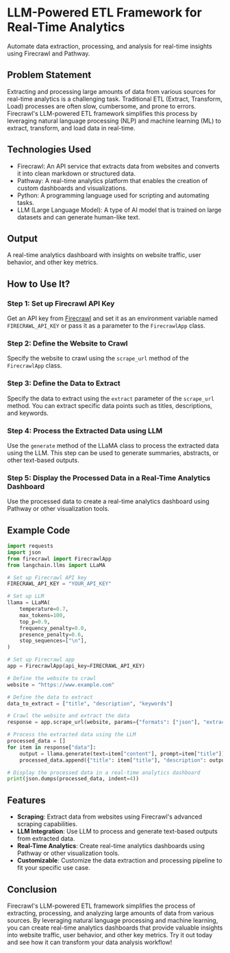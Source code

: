 **LLM-Powered ETL Framework for Real-Time Analytics**
=====================================================

Automate data extraction, processing, and analysis for real-time insights using Firecrawl and Pathway.

**Problem Statement**
-------------------

Extracting and processing large amounts of data from various sources for real-time analytics is a challenging task. Traditional ETL (Extract, Transform, Load) processes are often slow, cumbersome, and prone to errors. Firecrawl's LLM-powered ETL framework simplifies this process by leveraging natural language processing (NLP) and machine learning (ML) to extract, transform, and load data in real-time.

**Technologies Used**
--------------------

* Firecrawl: An API service that extracts data from websites and converts it into clean markdown or structured data.
* Pathway: A real-time analytics platform that enables the creation of custom dashboards and visualizations.
* Python: A programming language used for scripting and automating tasks.
* LLM (Large Language Model): A type of AI model that is trained on large datasets and can generate human-like text.

**Output**
---------

A real-time analytics dashboard with insights on website traffic, user behavior, and other key metrics.

**How to Use It?**
-------------------

### Step 1: Set up Firecrawl API Key

Get an API key from [Firecrawl](https://firecrawl.dev) and set it as an environment variable named `FIRECRAWL_API_KEY` or pass it as a parameter to the `FirecrawlApp` class.

### Step 2: Define the Website to Crawl

Specify the website to crawl using the `scrape_url` method of the `FirecrawlApp` class.

### Step 3: Define the Data to Extract

Specify the data to extract using the `extract` parameter of the `scrape_url` method. You can extract specific data points such as titles, descriptions, and keywords.

### Step 4: Process the Extracted Data using LLM

Use the `generate` method of the LLaMA class to process the extracted data using the LLM. This step can be used to generate summaries, abstracts, or other text-based outputs.

### Step 5: Display the Processed Data in a Real-Time Analytics Dashboard

Use the processed data to create a real-time analytics dashboard using Pathway or other visualization tools.

**Example Code**
--------------

```python
import requests
import json
from firecrawl import FirecrawlApp
from langchain.llms import LLaMA

# Set up Firecrawl API key
FIRECRAWL_API_KEY = "YOUR_API_KEY"

# Set up LLM
llama = LLaMA(
    temperature=0.7,
    max_tokens=100,
    top_p=0.9,
    frequency_penalty=0.0,
    presence_penalty=0.6,
    stop_sequences=["\n"],
)

# Set up Firecrawl app
app = FirecrawlApp(api_key=FIRECRAWL_API_KEY)

# Define the website to crawl
website = "https://www.example.com"

# Define the data to extract
data_to_extract = ["title", "description", "keywords"]

# Crawl the website and extract the data
response = app.scrape_url(website, params={"formats": ["json"], "extract": data_to_extract})

# Process the extracted data using the LLM
processed_data = []
for item in response["data"]:
    output = llama.generate(text=item["content"], prompt=item["title"])
    processed_data.append({"title": item["title"], "description": output})

# Display the processed data in a real-time analytics dashboard
print(json.dumps(processed_data, indent=4))
```

**Features**
------------

* **Scraping**: Extract data from websites using Firecrawl's advanced scraping capabilities.
* **LLM Integration**: Use LLM to process and generate text-based outputs from extracted data.
* **Real-Time Analytics**: Create real-time analytics dashboards using Pathway or other visualization tools.
* **Customizable**: Customize the data extraction and processing pipeline to fit your specific use case.

**Conclusion**
----------

Firecrawl's LLM-powered ETL framework simplifies the process of extracting, processing, and analyzing large amounts of data from various sources. By leveraging natural language processing and machine learning, you can create real-time analytics dashboards that provide valuable insights into website traffic, user behavior, and other key metrics. Try it out today and see how it can transform your data analysis workflow!